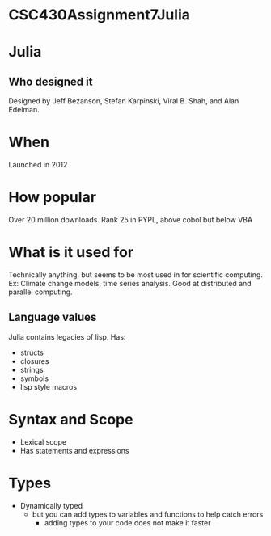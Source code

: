 # CSC430Assignment7Julia

# Julia

## Who designed it
Designed by Jeff Bezanson, Stefan Karpinski, Viral B. Shah, and Alan Edelman. 

# When
Launched in 2012

# How popular
Over 20 million downloads.
Rank 25 in PYPL, above cobol but below VBA

# What is it used for
Technically anything, but seems to be most used in for scientific computing. Ex: Climate change models, time series analysis. Good at distributed and parallel computing.

## Language values
Julia contains legacies of lisp.
Has:
- structs
- closures
- strings
- symbols
- lisp style macros


# Syntax and Scope
- Lexical scope
- Has statements and expressions

# Types
- Dynamically typed
    + but you can add types to variables and functions to help catch errors
        - adding types to your code does not make it faster